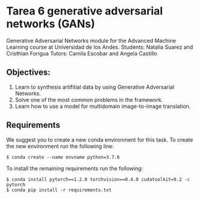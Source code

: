 # Tarea 6 generative adversarial networks (GANs)
Generative Adversarial Networks module for the Advanced Machine Learning course at Universidad de los Andes.
Students: Natalia Suarez and Cristhian Forigua 
Tutors: Camila Escobar and Angela Castillo

## Objectives:
1.  Learn to synthesis artifitial data by using Generative Adversarial Networks.
2.  Solve one of the most common problems in the framework.
3.  Learn how to use a model for multidomain image-to-image translation.

## Requirements
We suggest you to create a new conda environment for this task. 
To create the new environment run the following line: 
```
$ conda create --name envname python=3.7.6
```
To install the remaining requirements run the following: 
```
$ conda install pytorch==1.2.0 torchvision==0.4.0 cudatoolkit=9.2 -c pytorch
$ conda pip install -r requirements.txt
```
